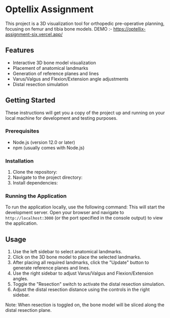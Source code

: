 # Optellix Assignment

This project is a 3D visualization tool for orthopedic pre-operative planning, focusing on femur and tibia bone models.
DEMO :-
https://optellix-assignment-six.vercel.app/
## Features

- Interactive 3D bone model visualization
- Placement of anatomical landmarks
- Generation of reference planes and lines
- Varus/Valgus and Flexion/Extension angle adjustments
- Distal resection simulation

## Getting Started

These instructions will get you a copy of the project up and running on your local machine for development and testing purposes.

### Prerequisites

- Node.js (version 12.0 or later)
- npm (usually comes with Node.js)

### Installation

1. Clone the repository:
2. Navigate to the project directory:
3. Install dependencies:
### Running the Application

To run the application locally, use the following command:
This will start the development server. Open your browser and navigate to `http://localhost:3000` (or the port specified in the console output) to view the application.

## Usage

1. Use the left sidebar to select anatomical landmarks.
2. Click on the 3D bone model to place the selected landmarks.
3. After placing all required landmarks, click the "Update" button to generate reference planes and lines.
4. Use the right sidebar to adjust Varus/Valgus and Flexion/Extension angles.
5. Toggle the "Resection" switch to activate the distal resection simulation.
6. Adjust the distal resection distance using the controls in the right sidebar.

Note: When resection is toggled on, the bone model will be sliced along the distal resection plane.


